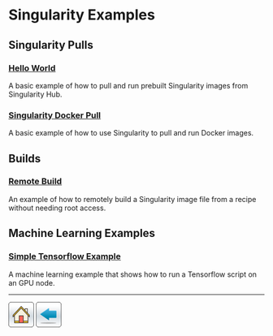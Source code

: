 # Singularity Examples

## Singularity Pulls

### [Hello World](Hello-World)
A basic example of how to pull and run prebuilt Singularity images from Singularity Hub.

### [Singularity Docker Pull](Singularity-Docker-Pull)
A basic example of how to use Singularity to pull and run Docker images.

## Builds

### [Remote Build](Remote-Build)
An example of how to remotely build a Singularity image file from a recipe without needing root access.

## Machine Learning Examples

### [Simple Tensorflow Example](Tensorflow-Example)
A machine learning example that shows how to run a Tensorflow script on an GPU node.


*****
[![](/Images/home.png)](https://ua-researchcomputing-hpc.github.io/) 
[![](/Images/back.png)](../)
